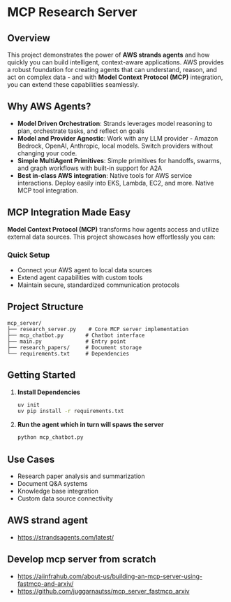 # MCP Research Server

## Overview

This project demonstrates the power of **AWS strands agents** and how quickly you can build intelligent, context-aware applications. AWS provides a robust foundation for creating agents that can understand, reason, and act on complex data - and with **Model Context Protocol (MCP)** integration, you can extend these capabilities seamlessly.

## Why AWS Agents?

- **Model Driven Orchestration**: Strands leverages model reasoning to plan, orchestrate tasks, and reflect on goals
- **Model and Provider Agnostic**: Work with any LLM provider - Amazon Bedrock, OpenAI, Anthropic, local models. Switch providers without changing your code.
- **Simple MultiAgent Primitives**: Simple primitives for handoffs, swarms, and graph workflows with built-in support for A2A
- **Best in-class AWS integration**: Native tools for AWS service interactions. Deploy easily into EKS, Lambda, EC2, and more. Native MCP tool integration.

## MCP Integration Made Easy

**Model Context Protocol (MCP)** transforms how agents access and utilize external data sources. This project showcases how effortlessly you can:

### Quick Setup
- Connect your AWS agent to local data sources
- Extend agent capabilities with custom tools
- Maintain secure, standardized communication protocols

## Project Structure

```
mcp_server/
├── research_server.py    # Core MCP server implementation
├── mcp_chatbot.py       # Chatbot interface
├── main.py              # Entry point
├── research_papers/     # Document storage
└── requirements.txt     # Dependencies
```

## Getting Started

1. **Install Dependencies**
   ```bash
   uv init
   uv pip install -r requirements.txt
   ```

2. **Run the agent which in turn will spaws the server**
   ```bash
   python mcp_chatbot.py
   ```
   
## Use Cases

- Research paper analysis and summarization
- Document Q&A systems
- Knowledge base integration
- Custom data source connectivity

## AWS strand agent
 - https://strandsagents.com/latest/


## Develop mcp server from scratch
- https://aiinfrahub.com/about-us/building-an-mcp-server-using-fastmcp-and-arxiv/
- https://github.com/juggarnautss/mcp_server_fastmcp_arxiv
